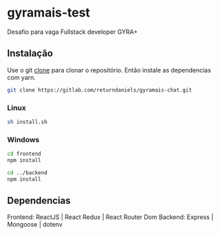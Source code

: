 # gyramais-test
Desafio para vaga Fullstack developer GYRA+

## Instalação
Use o git [clone](https://git-scm.com/docs/git-clone) para clonar o repositório. Então instale as dependencias com yarn.
```bash
git clone https://gitlab.com/returndaniels/gyramais-chat.git
```

### Linux
```bash
sh install.sh
```

### Windows
```bash
cd frontend
npm install

cd ../backend
npm install

```

## Dependencias
Frontend: ReactJS | React Redux | React Router Dom
Backend: Express | Mongoose | dotenv